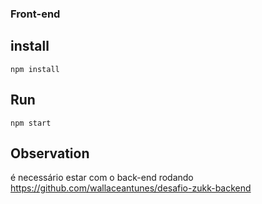 
### Front-end

## install 
```
npm install
```
## Run
```
npm start
```
## Observation
é necessário estar com o back-end rodando
https://github.com/wallaceantunes/desafio-zukk-backend
